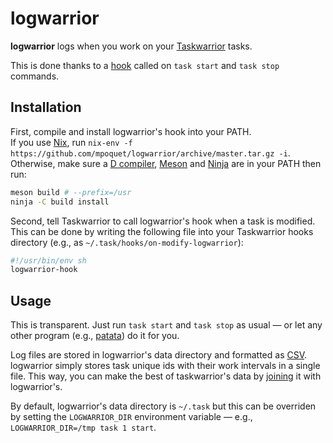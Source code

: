 # logwarrior
**logwarrior** logs when you work on your [Taskwarrior](https://taskwarrior.org/) tasks.

This is done thanks to a [hook](https://taskwarrior.org/docs/hooks.html) called on `task start` and `task stop` commands.

## Installation
First, compile and install logwarrior's hook into your PATH.  
If you use [Nix](https://nixos.org/nix/), run `nix-env -f https://github.com/mpoquet/logwarrior/archive/master.tar.gz -i`.  
Otherwise, make sure a [D compiler](https://dlang.org/download.html),
[Meson](https://mesonbuild.com) and
[Ninja](https://ninja-build.org) are in your PATH then run:

``` bash
meson build # --prefix=/usr
ninja -C build install
```

Second, tell Taskwarrior to call logwarrior's hook when a task is modified.  
This can be done by writing the following file into your Taskwarrior hooks directory
(e.g., as `~/.task/hooks/on-modify-logwarrior`):

``` sh
#!/usr/bin/env sh
logwarrior-hook
```

## Usage
This is transparent.
Just run `task start` and `task stop` as usual — or let any other program
(e.g., [patata](https://github.com/rrmelcer/patata)) do it for you.

Log files are stored in logwarrior's data directory and formatted as
[CSV](https://fr.wikipedia.org/wiki/Comma-separated_values).
logwarrior simply stores task unique ids with their work intervals in a single file.
This way, you can make the best of taskwarrior's data by [joining](https://en.wikipedia.org/wiki/Relational_algebra#Joins_and_join-like_operators) it with logwarrior's.

By default, logwarrior's data directory is `~/.task` but this can be overriden by setting the
`LOGWARRIOR_DIR` environment variable — e.g., ``LOGWARRIOR_DIR=/tmp task 1 start``.
